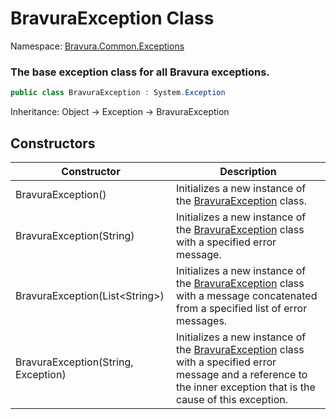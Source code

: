 # BravuraException Class

Namespace: [Bravura.Common.Exceptions](./Bravura.Common.Exceptions.md)

### The base exception class for all Bravura exceptions.

```csharp
public class BravuraException : System.Exception
```

Inheritance: Object -> Exception -> BravuraException

## Constructors
| Constructor | Description |
| --- | --- |
| BravuraException() | Initializes a new instance of the [BravuraException](./Bravura.Common.Exceptions.BravuraException.md) class. |
| BravuraException(String) | Initializes a new instance of the [BravuraException](./Bravura.Common.Exceptions.BravuraException.md) class with a specified error message. |
| BravuraException(List\<String>) | Initializes a new instance of the [BravuraException](./Bravura.Common.Exceptions.BravuraException.md) class with a message concatenated from a specified list of error messages. |
| BravuraException(String, Exception) | Initializes a new instance of the [BravuraException](./Bravura.Common.Exceptions.BravuraException.md) class with a specified error message and a reference to the inner exception that is the cause of this exception. |
